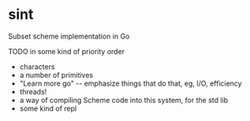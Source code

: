 # sint
Subset scheme implementation in Go

TODO in some kind of priority order
- characters
- a number of primitives
- "Learn more go" -- emphasize things that do that, eg, I/O, efficiency
- threads!
- a way of compiling Scheme code into this system, for the std lib
- some kind of repl
